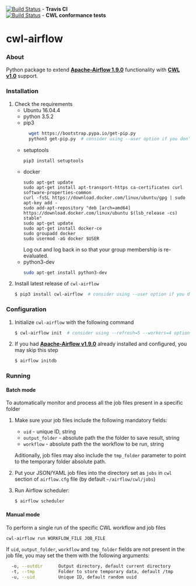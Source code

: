 [![Build Status](https://travis-ci.org/Barski-lab/cwl-airflow.svg?branch=master)](https://travis-ci.org/Barski-lab/cwl-airflow) -  **Travis CI**  
[![Build Status](https://ci.commonwl.org/buildStatus/icon?job=airflow-conformance)](https://ci.commonwl.org/job/airflow-conformance) - **CWL conformance tests**  

# cwl-airflow

### About
Python package to extend **[Apache-Airflow 1.9.0](https://github.com/apache/incubator-airflow)**
functionality with **[CWL v1.0](http://www.commonwl.org/v1.0/)** support.

### Installation
1. Check the requirements
    - Ubuntu 16.04.4
    - python 3.5.2
    - pip3
      ```bash
        wget https://bootstrap.pypa.io/get-pip.py
        python3 get-pip.py  # consider using --user option if you don't have enough permissions
      ```
    - setuptools
      ```
      pip3 install setuptools
      ```
    - docker
      ```
      sudo apt-get update
      sudo apt-get install apt-transport-https ca-certificates curl software-properties-common
      curl -fsSL https://download.docker.com/linux/ubuntu/gpg | sudo apt-key add -
      sudo add-apt-repository "deb [arch=amd64] https://download.docker.com/linux/ubuntu $(lsb_release -cs) stable"
      sudo apt-get update
      sudo apt-get install docker-ce
      sudo groupadd docker
      sudo usermod -aG docker $USER
      ```
      Log out and log back in so that your group membership is re-evaluated.
    - python3-dev
        ```bash
        sudo apt-get install python3-dev
        ```
2. Install latest release of `cwl-airflow`
    ```sh
    $ pip3 install cwl-airflow  # consider using --user option if you don't have enough permissions
    ```

### Configuration
1. Initialize `cwl-airflow` with the following command
    ```sh
    $ cwl-airflow init  # consider using --refresh=5 --workers=4 options if you want the webserver to react faster
    ```
2. If you had **[Apache-Airflow v1.9.0](https://github.com/apache/incubator-airflow)**
   already installed and configured, you may skip this step
    ```sh
    $ airflow initdb
    ``` 
    
### Running
#### Batch mode
To automatically monitor and process all the job files present in a specific folder
1. Make sure your job files include the following mandatory fields:
   - `uid` - unique ID, string
   - `output_folder` - absolute path the the folder to save result, string
   - `workflow` - absolute path the the workflow to be run, string
    
   Aditionally, job files may also include the `tmp_folder` parameter
   to point to the temporary folder absolute path. 
2. Put your JSON/YAML job files into the directory
   set as `jobs` in `cwl` section of `airflow.cfg` file
   (by default `~/airflow/cwl/jobs`)
3. Run Airflow scheduler:
   ```sh
   $ airflow scheduler
   ```
   
#### Manual mode
To perform a single run of the specific CWL workflow and job files 

```bash
cwl-airflow run WORKFLOW_FILE JOB_FILE
```
If `uid`, `output_folder`, `workflow` and `tmp_folder` fields are not present
in the job file, you may set the them with the following arguments:
```bash
  -o, --outdir      Output directory, default current directory
  -t, --tmp         Folder to store temporary data, default /tmp
  -u, --uid         Unique ID, default random uuid
```
